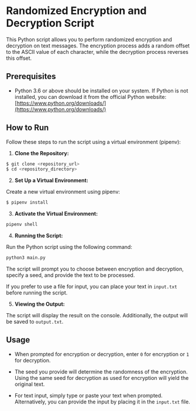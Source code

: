 # Randomized Encryption and Decryption Script

This Python script allows you to perform randomized encryption and decryption on text messages. The encryption process adds a random offset to the ASCII value of each character, while the decryption process reverses this offset.

## Prerequisites

- Python 3.6 or above should be installed on your system. If Python is not installed, you can download it from the official Python website: [https://www.python.org/downloads/](https://www.python.org/downloads/)


## How to Run

Follow these steps to run the script using a virtual environment (pipenv):

1. **Clone the Repository:**

```bash
$ git clone <repository_url>
$ cd <repository_directory>
```


2. **Set Up a Virtual Environment:**

Create a new virtual environment using pipenv:

```bash
$ pipenv install
```


3. **Activate the Virtual Environment:**

```bash
pipenv shell
```

4. **Running the Script:**

Run the Python script using the following command:

```bash
python3 main.py
```

The script will prompt you to choose between encryption and decryption, specify a seed, and provide the text to be processed.

If you prefer to use a file for input, you can place your text in `input.txt` before running the script.

5. **Viewing the Output:**

The script will display the result on the console. Additionally, the output will be saved to `output.txt`.

## Usage

- When prompted for encryption or decryption, enter `0` for encryption or `1` for decryption.

- The seed you provide will determine the randomness of the encryption. Using the same seed for decryption as used for encryption will yield the original text.

- For text input, simply type or paste your text when prompted. Alternatively, you can provide the input by placing it in the `input.txt` file.
